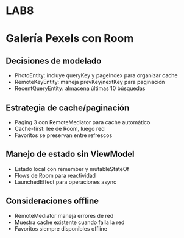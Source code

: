 # LAB8
# Galería Pexels con Room

## Decisiones de modelado
- PhotoEntity: incluye queryKey y pageIndex para organizar cache
- RemoteKeyEntity: maneja prevKey/nextKey para paginación
- RecentQueryEntity: almacena últimas 10 búsquedas

## Estrategia de cache/paginación
- Paging 3 con RemoteMediator para cache automático
- Cache-first: lee de Room, luego red
- Favoritos se preservan entre refrescos

## Manejo de estado sin ViewModel
- Estado local con remember y mutableStateOf
- Flows de Room para reactividad
- LaunchedEffect para operaciones async

## Consideraciones offline
- RemoteMediator maneja errores de red
- Muestra cache existente cuando falla la red
- Favoritos siempre disponibles offline
